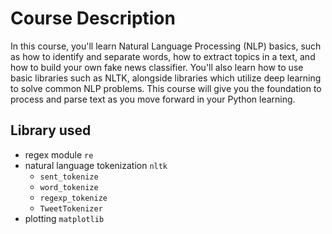 # Course Description #

In this course, you'll learn Natural Language Processing (NLP) basics, such as how to identify and separate words, how to extract topics in a text, and how to build your own fake news classifier. You'll also learn how to use basic libraries such as NLTK, alongside libraries which utilize deep learning to solve common NLP problems. This course will give you the foundation to process and parse text as you move forward in your Python learning.

## Library used ##
* regex module `re`
* natural language tokenization `nltk`
   * `sent_tokenize` 
   * `word_tokenize`
   * `regexp_tokenize`
   * `TweetTokenizer`
* plotting `matplotlib`